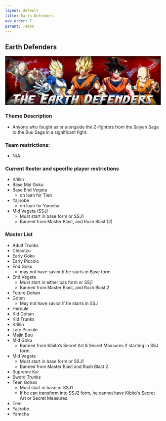 ```yaml
---
layout: default
title: Earth Defenders
nav_order: 7
parent: Teams
---
```

## Earth Defenders

![](../images/ed.jpg)

### Theme Description 
- Anyone who fought as or alongside the Z-fighters from the Saiyan Saga to the Buu Saga in a significant fight.

### Team restrictions:
  - N/A

### Current Roster and specific player restrictions

- Krillin
- Base Mid Goku
- Base End Vegeta
  - on loan for Tien
- Yajirobe
  - on loan for Yamcha
- Mid Vegeta (SSJ)
  - Must start in base form or SSJ1
  - Banned from Master Blast, and Rush Blast (2)
  
### Master List
- Adult Trunks
- Chiaotzu
- Early Goku
- Early Piccolo
- End Goku
   - may not have savior if he starts in Base form
- End Vegeta
   - Must start in either bas form or SSj1
   - Banned from Master Blast, and Rush Blast 2
- Future Gohan
- Goten
   - May not have savior if he starts in SSJ
- Hercule
- Kid Gohan
- Kid Trunks
- Krillin
- Late Piccolo
- Majin Buu
- Mid Goku
   - Banned from Kibito’s Secret Art & Secret Measures if starting in SSJ form.
- Mid Vegeta
   - Must start in base form or SSJ1
   - Banned from Master Blast and Rush Blast 2
- Supreme Kai
- Sword Trunks
- Teen Gohan
   - Must start in base or SSJ1
   - If he can transform into SSJ2 form, he cannot have Kibito's Secret Art or Secret Measures.
- Tien
- Yajirobe
- Yamcha

